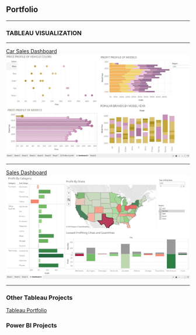 ## Portfolio

---

### TABLEAU VISUALIZATION

---
[Car Sales Dashboard](https://github.com/oaduloju/Visualization/blob/master/Car%20Purchase%20Dashboard.JPG)
<br>
<img src="images/Car Purchase Dashboard.JPG?raw=true"/>

---
[Sales Dashboard](https://github.com/oaduloju/Visualization/blob/master/Sales%20Dashboard.JPG)
<br>
<img src="images/Sales Dashboard.JPG?raw=true"/>

---

### Other Tableau Projects

[Tableau Portfolio](https://public.tableau.com/app/profile/oluwatobi.aduloju)


### Power BI Projects

